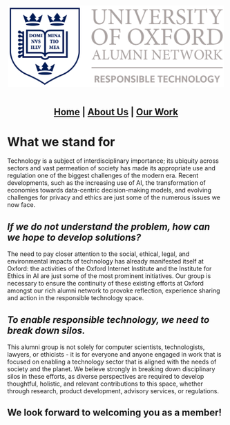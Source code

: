 <div align="center">
  <img width="500" src="https://github.com/OxfordResponsibleTech/oxfordresponsibletech.github.io/blob/main/docs/assets/oxrt_logo.png?raw=true" alt="alternative text here" align="center">
</div>

<br>

<div align="center">
  <h2>
    <b>
      <a href="./index.html">Home</a> | <a href="./about-us.html">About Us</a> | <a href="./our-work.html">Our Work</a>
    </b>
  </h2>
</div>


<!-- ### **[Home](./index.md) \| [About Us](./about-us.md) \| [Our Work](./our-work.md)** -->



# What we stand for

Technology is a subject of interdisciplinary importance; its ubiquity across sectors and vast permeation of society has made its appropriate use and regulation one of the biggest challenges of the modern era. Recent developments, such as the increasing use of AI, the transformation of economies towards data-centric decision-making models, and evolving challenges for privacy and ethics are just some of the numerous issues we now face. 

## _If we do not understand the problem, how can we hope to develop solutions?_

The need to pay closer attention to the social, ethical, legal, and environmental impacts of technology has already manifested itself at Oxford: the activities of the Oxford Internet Institute and the Institute for Ethics in AI are just some of the most prominent initiatives. Our group is necessary to ensure the continuity of these existing efforts at Oxford amongst our rich alumni network to provoke reflection, experience sharing and action in the responsible technology space. 

## _To enable responsible technology, we need to break down silos._

This alumni group is not solely for computer scientists, technologists, lawyers, or ethicists - it is for everyone and anyone engaged in work that is focused on enabling a technology sector that is aligned with the needs of society and the planet. We believe strongly in breaking down disciplinary silos in these efforts, as diverse perspectives are required to develop thoughtful, holistic, and relevant contributions to this space, whether through research, product development, advisory services, or regulations.

## We look forward to welcoming you as a member! 




<!--suppress github message-->
<script src="http://code.jquery.com/jquery-1.4.2.min.js"></script> <script> var x = document.getElementsByClassName("site-footer-credits"); setTimeout(() => { x[0].remove(); }, 10); </script>

